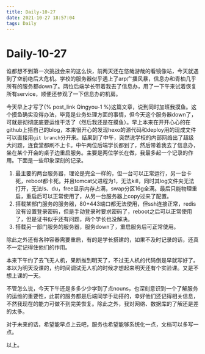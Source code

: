 ```yaml
---
title: Daily-10-27
date: 2021-10-27 18:57:04
tags: Daily
---
```


# Daily-10-27

谁都想不到第一次挑战会来的这么快，前两天还在悠哉游哉的看镜像站，今天就遇到了空前绝后大危机。学校的服务器似乎遇上了arp广播风暴，信息办和青柚几乎所有的服务都down了。两位后端学长带着我去了信息办，用了一下午来试着恢复所有service，顺便还参观了一下信息办的机房。

今天早上才写了{% post_link Qingyou-1 %}这篇文章，说到同时加班我摸鱼。这个摸鱼确实没得办法，毕竟是业务处理方面的事情，但今天这个服务器down了，可就是彻彻底底要运维干活了（然后我还是在摸鱼）。早上本来在开开心心的在github上搭自己的blog，本来很开心的发现hexo的源代码和deploy用的现成文件可以直接用`git branch`分开来。结果到了中午，突然说学校的内部网络出了超级大问题，连食堂都刷不上卡。中午两位后端学长都到了，然后带着我去了信息办，坐在某个开会的桌子边重启服务。主要是两位学长在做，我最多起一个记录的作用。下面是一些印象深刻的记录。

1. 最主要的两台服务器，理论是完全一样的，但一台可以正常运行，另一台卡死，reboot都卡死。并且tomcat父进程为1，无法kill，同时其log文件夹无法打开，无法ls、du，free显示内存占满，swap分区16g全满。最后只能物理重启，重启后可以正常使用了，从另一台服务器上copy过来了配置。
2. 搭载某部门服务的服务器，80+443端口都无法使用，但ssh连接正常，redis没有设置登录密码，但是手动登录时要求密码了，reboot之后可以正常使用了，但是证书似乎还有问题，两个学长也没解决。
3. 搭载另一部门服务的服务器，服务down了，重启服务后可正常使用。

除此之外还有各种容器需要重启，有的是学长搭建的，如果不及时记录的话，还真不一定记得住他们的作用。

本来下午约了去飞无人机，果断推到明天了，不过无人机的代码倒是早就写好了。本以为明天没课的，约时间调试无人机的时候才想起来明天还有个实验课。又是不想上课的一天。

不管怎么说，今天下午还是多多少少学到了点nouns，也深刻意识到一个了解服务的运维的重要性，此前的服务都是后端同学手动搭的，幸好他们还记得相关信息，不然我现在的能力可做不到完美恢复。除此之外，我对网络、数据库的了解还是差的太多。

对于未来的话，希望能早点上云吧，服务也希望能够系统化一点，文档可以多写一点。

以上。

